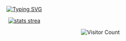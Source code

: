 <p align="center">
  <a href="https://github.com/GoldenThrust/GoldenThrust"><img src="https://readme-typing-svg.demolab.com?font=Fira+Code&pause=1000&color=9D0E45&background=FF494900&center=true&lines=Welcome+to+my+profile.;I+am+Adeniji+Olajide;A+Full+Stack+Web+Developer;and+a+Software+Engineer.;" alt="Typing SVG" /></a>
</p>
<p align="center">
<a href="https://git.io/streak-stats">
  <img src="https://streak-stats.demolab.com/?user=GoldenThrust&theme=highcontrast&border_radius=10" alt="stats strea"></a>
</p>
<p align="right">
  <img srv="https://profile-counter.glitch.me/GoldenThrust/count.svg" alt='Visitor Count'>
</p>

